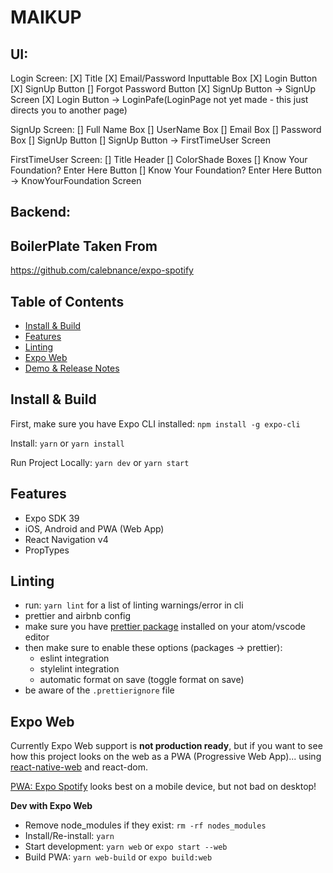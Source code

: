 # MAIKUP

## UI:

Login Screen:
[X] Title
[X] Email/Password Inputtable Box
[X] Login Button
[X] SignUp Button
[]  Forgot Password Button
[X] SignUp Button -> SignUp Screen
[X] Login Button -> LoginPafe(LoginPage not yet made - this just directs you to another page)

SignUp Screen:
[] Full Name Box
[] UserName Box
[] Email Box
[] Password Box
[] SignUp Button
[] SignUp Button -> FirstTimeUser Screen

FirstTimeUser Screen:
[] Title Header
[] ColorShade Boxes
[] Know Your Foundation? Enter Here Button
[] Know Your Foundation? Enter Here Button -> KnowYourFoundation Screen

## Backend:

## BoilerPlate Taken From
https://github.com/calebnance/expo-spotify

## Table of Contents

- [Install & Build](#install--build)
- [Features](#features)
- [Linting](#linting)
- [Expo Web](#expo-web)
- [Demo & Release Notes](#release-notes)

## Install & Build

First, make sure you have Expo CLI installed: `npm install -g expo-cli`

Install: `yarn` or `yarn install`

Run Project Locally: `yarn dev` or `yarn start`

## Features

- Expo SDK 39
- iOS, Android and PWA (Web App)
- React Navigation v4
- PropTypes

## Linting

- run: `yarn lint` for a list of linting warnings/error in cli
- prettier and airbnb config
- make sure you have [prettier package](https://atom.io/packages/prettier-atom) installed on your atom/vscode editor
- then make sure to enable these options (packages → prettier):
  - eslint integration
  - stylelint integration
  - automatic format on save (toggle format on save)
- be aware of the `.prettierignore` file

## Expo Web

Currently Expo Web support is **not production ready**, but if you want to see how this project looks on the web as a PWA (Progressive Web App)... using [react-native-web](https://github.com/necolas/react-native-web) and react-dom.

[PWA: Expo Spotify](https://expo-spotify.calebnance.now.sh) looks best on a mobile device, but not bad on desktop!

**Dev with Expo Web**
- Remove node_modules if they exist: `rm -rf nodes_modules`
- Install/Re-install: `yarn`
- Start development: `yarn web` or `expo start --web`
- Build PWA: `yarn web-build` or `expo build:web`
